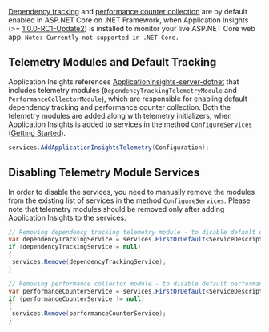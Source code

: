 [Dependency tracking](https://azure.microsoft.com/documentation/articles/app-insights-dependencies/) and [performance counter collection](https://azure.microsoft.com/documentation/articles/app-insights-web-monitor-performance/) are by default enabled in ASP.NET Core on .NET Framework, when Application Insights (>= [1.0.0-RC1-Update2](https://github.com/Microsoft/ApplicationInsights-aspnetcore/releases/tag/v1.0.0-rc1-update2)) is installed to monitor your live ASP.NET Core web app.
`Note: Currently not supported in .NET Core.` 
## Telemetry Modules and Default Tracking

Application Insights references [ApplicationInsights-server-dotnet](https://github.com/Microsoft/ApplicationInsights-server-dotnet/releases/tag/InitialCommit) that includes telemetry modules (```DependencyTrackingTelemetryModule``` and ```PerformanceCollectorModule```), which are responsible for enabling default dependency tracking and performance counter collection. Both the telemetry modules are added along with telemetry initializers, when Application Insights is added to services in the method ```ConfigureServices``` ([Getting Started](https://github.com/Microsoft/ApplicationInsights-aspnetcore/wiki/Getting-Started)). 

``` c#
services.AddApplicationInsightsTelemetry(Configuration);
```

## Disabling Telemetry Module Services

In order to disable the services, you need to manually remove the modules from the existing list of services in the method ```ConfigureServices```. Please note that telemetry modules should be removed only after adding Application Insights to the services.

``` c#
// Removing dependency tracking telemetry module - to disable default dependency tracking
var dependencyTrackingService = services.FirstOrDefault<ServiceDescriptor>(t => t.ImplementationType == typeof(DependencyTrackingTelemetryModule));
if (dependencyTrackingService!= null)
{
 services.Remove(dependencyTrackingService);
}

// Removing performance collector module - to disable default performance counter collection
var performanceCounterService = services.FirstOrDefault<ServiceDescriptor>(t => t.ImplementationType == typeof(PerformanceCollectorModule));
if (performanceCounterService != null)
{
 services.Remove(performanceCounterService);
}
```

